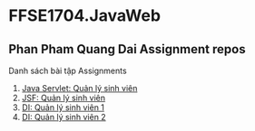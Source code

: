 # FFSE1704.JavaWeb
## Phan Pham Quang Dai Assignment repos


Danh sách bài tập Assignments

1. [Java Servlet: Quản lý sinh viên](https://github.com/FASTTRACKSE/FFSE1704.JavaWeb/tree/master/DaiPPQ/quanlysinhvien)
2. [JSF: Quản lý sinh viên](https://github.com/FASTTRACKSE/FFSE1704.JavaWeb/tree/master/DaiPPQ/qlnvjsf)
3. [DI: Quản lý sinh viên 1](https://github.com/FASTTRACKSE/FFSE1704.JavaWeb/tree/master/DaiPPQ/DISampleHocSinh)
4. [DI: Quản lý sinh viên 2](https://github.com/FASTTRACKSE/FFSE1704.JavaWeb/tree/master/DaiPPQ/DISampleHocSinh2)


